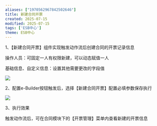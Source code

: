 ```yaml
---
aliases: ["1970562967842502646"]
title: 新建合同开票
created: 2025-07-15
modified: 2025-07-15
tags: ['ESB中心']
theme: ESB中心
---
```


1、【新建合同开票】组件实现触发动作流后创建合同的开票记录信息

操作人员：可固定一人有权限新建，可以动态赋值一人

基础信息、自定义信息：设置其他需要更改的字段值

![](eeb880fa1d627c2fc2fb6b2ef6683676.jpg)

2、配置e-Builder按钮触发后，选择【新建合同开票】配置必填参数保存执行

![](819a59d452b40310a3162950c6631c7e.jpg)

3、执行效果

触发动作流后，可在合同模块下的【开票管理】菜单内查看新建的开票信息
